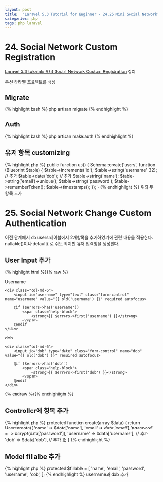 ```yaml
---
layout: post
title:  "Laravel 5.3 Tutorial for Beginner - 24.25 Mini Social Network"
categories: php
tags: php laravel
---
```


# 24. Social Network Custom Registration

[Laravel 5.3 tutorials #24 Social Network Custom Registration](https://www.youtube.com/watch?v=Kwx7PMEID_c&index=24&list=PL3ZhWMazGi9IYymniZgqwnYuPFDvaEHJb) 정리

우선 라라벨 프로젝트를 생성

## Migrate
{% highlight bash %}
php artisan migrate
{% endhighlight %}

## Auth
{% highlight bash %}
php artisan make:auth
{% endhighlight %}

## 유저 항목 customizing
{% highlight php %}
public function up()
{
    Schema::create('users', function (Blueprint $table) {
        $table->increments('id');
        $table->string('username', 32); // 추가
        $table->date('dob');            // 추가
        $table->string('name');
        $table->string('email')->unique();
        $table->string('password');
        $table->rememberToken();
        $table->timestamps();
    });
}
{% endhighlight %}
위의 두 항목 추가

# 25. Social Network Change Custom Authentication
이전 단계에서 db users 테이블에서 2개항목을 추가하였기에 관련 내용을 적용한다.
nullable()이나 default()로 줘도 되지만 유저 입력창을 생성한다.

## User Input 추가
{% highlight html %}{% raw %}
<div class="form-group{{ $errors->has('username') ? ' has-error' : '' }}">
    <label for="username" class="col-md-4 control-label">Username</label>

    <div class="col-md-6">
        <input id="username" type="text" class="form-control" name="username" value="{{ old('username') }}" required autofocus>

        @if ($errors->has('username'))
            <span class="help-block">
                <strong>{{ $errors->first('username') }}</strong>
            </span>
        @endif
    </div>
</div>

<div class="form-group{{ $errors->has('dob') ? ' has-error' : '' }}">
    <label for="dob" class="col-md-4 control-label">dob</label>

    <div class="col-md-6">
        <input id="dob" type="date" class="form-control" name="dob" value="{{ old('dob') }}" required autofocus>

        @if ($errors->has('dob'))
            <span class="help-block">
                <strong>{{ $errors->first('dob') }}</strong>
            </span>
        @endif
    </div>
</div>
{% endraw %}{% endhighlight %}

## Controller에 항목 추가
{% highlight php %}
protected function create(array $data)
{
    return User::create([
        'name' => $data['name'],
        'email' => $data['email'],
        'password' => bcrypt($data['password']),
        'username' => $data['username'],        // 추가
        'dob' => $data['dob'],                  // 추가
    ]);
}
{% endhighlight %}

## Model fillalbe 추가
{% highlight php %}
protected $fillable = [
    'name', 'email', 'password', 'username', 'dob',
];
{% endhighlight %}
username과 dob 추가
